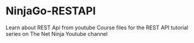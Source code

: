 # NinjaGo-RESTAPI
Learn about REST Api from youtube 
Course files for the REST API tutorial series on The Net Ninja Youtube channel

